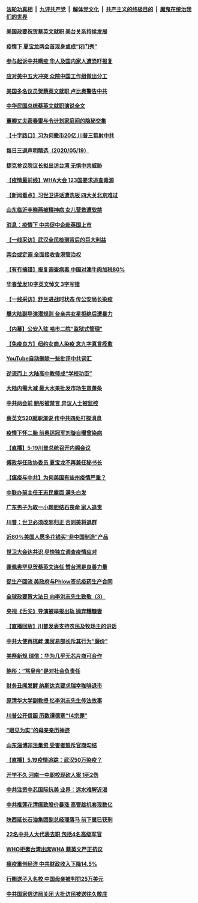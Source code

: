 

####  [法轮功真相](../../../../basic/blob/master/README.md?t=05201401) &nbsp;|&nbsp; [九评共产党](../../../../9ping.md/blob/master/README.md?t=05201401) &nbsp;|&nbsp; [解体党文化](../../../../jtdwh.md/blob/master/README.md?t=05201401)  &nbsp;|&nbsp; [共产主义的终极目的](../../../../gczydzjmd.md/blob/master/README.md?t=05201401) &nbsp;|&nbsp; [魔鬼在统治我们的世界](../../../../mgztzwmdsj.md/blob/master/README.md?t=05201401) 

#### [美国政要祝贺蔡英文就职 美台关系持续发展](../pages/nsc413/n12122638.md?t=05201401) 


#### [疫情下 夏宝龙两会首现身或成“闭门秀”](../pages/nsc413/n12122624.md?t=05201401) 

#### [参与起诉中共瞒疫 华人及国内家人遭恐吓报复](../pages/nsc413/n12122385.md?t=05201401) 

#### [应对美中五大冲突 众院中国工作组做出分工](../pages/nsc413/n12122566.md?t=05201401) 

#### [美国多名议员贺蔡英文就职 卢比奥警告中共](../pages/nsc413/n12122545.md?t=05201401) 

#### [中华民国总统蔡英文就职演说全文](../pages/nsc413/n12122484.md?t=05201401) 

#### [董卿丈夫密春雷与令计划家庭间的隐秘交集](../pages/nsc413/n12122354.md?t=05201401) 

#### [【十字路口】习为何撒币20亿 川普三箭射中共](../pages/nsc413/n12119846.md?t=05201401) 

#### [每日三退声明精选（2020/05/19）](../pages/nsc413/n12122512.md?t=05201401) 

#### [捷克参议院议长拟出访台湾 无惧中共威胁](../pages/nsc413/n12122438.md?t=05201401) 

#### [【疫情最前线】WHA大会 123国要求追查毒源](../pages/nsc413/n12121865.md?t=05201401) 

#### [【新闻看点】习世卫讲话遭洗板 四大关北京难过](../pages/nsc413/n12122351.md?t=05201401) 

#### [山东临沂丰晓燕被精神病 女儿营救遭软禁](../pages/nsc413/n12122405.md?t=05201401) 

#### [消息：疫情下 中共促中企赴英国上市](../pages/nsc413/n12122258.md?t=05201401) 

#### [【一线采访】武汉全民检测背后的巨大利益](../pages/nsc413/n12122131.md?t=05201401) 

#### [两会或定调 全面接收香港管治权](../pages/nsc413/n12122190.md?t=05201401) 

#### [【有冇搞错】报复调查病毒 中国对澳牛肉加税80%](../pages/nsc413/n12121747.md?t=05201401) 

#### [华春莹发10字英文悼文 3字写错](../pages/nsc413/n12122041.md?t=05201401) 

#### [【一线采访】舒兰进战时状态 传公安局长染疫](../pages/nsc413/n12122034.md?t=05201401) 

#### [爆大陆副导演潜规则 台亲共女星拒绝后遭暴力](../pages/nsc413/n12121988.md?t=05201401) 

#### [【内幕】公安入驻 哈市二院“监狱式管理”](../pages/nsc413/n12119572.md?t=05201401) 

#### [【免疫良方】纽约女商人染疫 念九字真言痊愈](../pages/nsc413/n12122008.md?t=05201401) 

#### [YouTube自动删除一些批评中共词汇](../pages/nsc413/n12122108.md?t=05201401) 

#### [逆流而上 大陆高中教师成“学校功臣”](../pages/nsc413/n12121992.md?t=05201401) 

#### [大陆内需大减 最大水果批发市场生意萧条](../pages/nsc413/n12121969.md?t=05201401) 

#### [中共两会前 鲍彤被禁言 异议人士被监控](../pages/nsc413/n12121922.md?t=05201401) 

#### [蔡英文520就职演说 传中共四处打探消息](../pages/nsc413/n12122014.md?t=05201401) 

#### [疫情下怀二胎 前奥运冠军刘璇自曝曾染病](../pages/nsc413/n12121719.md?t=05201401) 

#### [【直播】5·19川普总统召开内阁会议](../pages/nsc413/n12121773.md?t=05201401) 

#### [傅政华任政协委员 夏宝龙不再兼任秘书长](../pages/nsc413/n12121727.md?t=05201401) 

#### [【瘟疫与中共】为何美国有些州疫情严重？](../pages/nsc413/n12116751.md?t=05201401) 

#### [中联办前主任王志民露面 满头白发](../pages/nsc413/n12121431.md?t=05201401) 

#### [广东男子为取一小颗胆结石丧命 家人追责](../pages/nsc413/n12121849.md?t=05201401) 

#### [川普：世卫必须改邪归正 否则美将退群](../pages/nsc413/n12119972.md?t=05201401) 

#### [近80%美国人愿多花钱买“非中国制造”产品](../pages/nsc413/n12121647.md?t=05201401) 

#### [世卫大会达共识 尽快独立调查疫情应对](../pages/nsc413/n12121699.md?t=05201401) 

#### [蓬佩奥罕见贺蔡英文连任 赞台湾是良善力量](../pages/nsc413/n12121690.md?t=05201401) 

#### [促生产回流 美政府与Phlow签抗疫药生产合同](../pages/nsc413/n12121566.md?t=05201401) 

#### [全球政要贺大法日 向李洪志先生致敬（3）](../pages/nsc413/n12116776.md?t=05201401) 

#### [央视《舌尖》导演被举报出轨 抛弃糟糠妻](../pages/nsc413/n12121494.md?t=05201401) 

#### [【直播回放】川普发表支持农民及牧场主的讲话](../pages/nsc413/n12121459.md?t=05201401) 

#### [中共大使再挑衅 澳贸易部长斥其行为“廉价”](../pages/nsc413/n12121495.md?t=05201401) 

#### [美祭新规 瑞信：华为几乎无芯片商可合作](../pages/nsc413/n12121520.md?t=05201401) 

#### [鲍彤：“骂皇帝”是对社会负责任](../pages/nsc413/n12121404.md?t=05201401) 

#### [财务丑闻发酵 纳斯达克要求瑞幸咖啡退市](../pages/nsc413/n12121438.md?t=05201401) 

#### [原清华大学副教授 忆李洪志先生传法故事](../pages/nsc413/n12121355.md?t=05201401) 

#### [川普公开信函 历数谭德塞“14宗罪”](../pages/nsc413/n12121039.md?t=05201401) 

#### [“眼见为实”的母亲亲历神迹](../pages/nsc413/n12120592.md?t=05201401) 

#### [山东淄博非法集资 受害者怒斥官商勾结](../pages/nsc413/n12119002.md?t=05201401) 

#### [【直播】5.19疫情追踪：武汉50万染疫？](../pages/nsc413/n12121002.md?t=05201401) 

#### [开学不久 河南一中职校现砍人案 1死2伤](../pages/nsc413/n12121036.md?t=05201401) 

#### [中共注资中芯国际抗美 业界：远水难解近渴](../pages/nsc413/n12119787.md?t=05201401) 

#### [中共推莲花清瘟致股价暴涨 高管趁机套现数亿](../pages/nsc413/n12120828.md?t=05201401) 

#### [陕西延长石油集团副总经理落马 前下属已获刑](../pages/nsc413/n12120698.md?t=05201401) 

#### [22名中共人大代表去职 包括4名高级军官](../pages/nsc413/n12120861.md?t=05201401) 

#### [WHO拒邀台湾出席WHA 蔡英文严正抗议](../pages/nsc413/n12120731.md?t=05201401) 

#### [瘟疫重创经济 中共财政收入下降14.5%](../pages/nsc413/n12120743.md?t=05201401) 

#### [行贿送子入名校 中国母亲被判罚25万美元](../pages/nsc413/n12120646.md?t=05201401) 

#### [中共国家信访局关闭 大批访民被送往久敬庄](../pages/nsc413/n12120631.md?t=05201401) 

